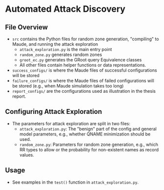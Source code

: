 # Automated Attack Discovery

## File Overview
- `src` contains the Python files for random zone generation, "compiling" to Maude, and running the attack exploration
  - `attack_exploration.py` is the main entry point
  - `random_zone.py` generates random zones
  - `groot_ec.py` generates the GRoot query Equivalence classes
  - All other files contain helper functions or data representations.
- `success_configs/` is where the Maude files of successful configurations will be stored
- `failure_configs/` is where the Maude files of failed configurations will be stored (e.g., when Maude simulation takes too long)
- `report_configs/` are the configurations used as illustration in the thesis report.

## Configuring Attack Exploration
- The parameters for attack exploration are split in two files:
  - `attack_exploration.py`: The "benign" part of the config and general model parameters, e.g., whether QNAME minimization should be used.
  - `random_zone.py`: Parameters for random zone generation, e.g., which RR types to allow or the probability for non-existent names as record values.

## Usage
- See examples in the `test()` function in `attack_exploration.py`.
